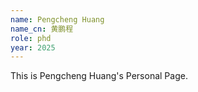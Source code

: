 ```yaml
---
name: Pengcheng Huang
name_cn: 黄鹏程
role: phd
year: 2025
---
```


This is Pengcheng Huang's Personal Page.